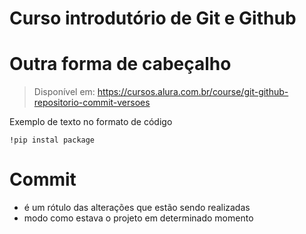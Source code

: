 <h1> Curso introdutório de Git e Github </h1>

# Outra forma de cabeçalho

> Disponível em: https://cursos.alura.com.br/course/git-github-repositorio-commit-versoes

Exemplo de texto no formato de código

```
!pip instal package
```

# Commit

* é um rótulo das alterações que estão sendo realizadas
* modo como estava o projeto em determinado momento
